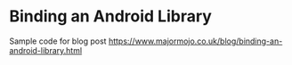 # Binding an Android Library

Sample code for blog post https://www.majormojo.co.uk/blog/binding-an-android-library.html
